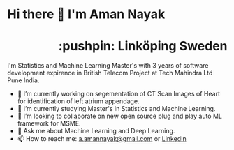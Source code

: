 <h1 align="left"> Hi there 👋 I'm Aman Nayak  </h1> 
<h1 align="right"> :pushpin: Linköping Sweden </h1>

I'm Statistics and Machine Learning Master's with 3 years of software development expirence in British Telecom Project at Tech Mahindra Ltd Pune India.   

- 🔭 I’m currently working on segementation of CT Scan Images of Heart for identification of left atrium appendage. 
- 🌱 I’m currently studying Master's in Statistics and Machine Learning.
- 👯 I’m looking to collaborate on new open source plug and play auto ML framework for MSME.
- 💬 Ask me about Machine Learning and Deep Learning. 
- 📫 How to reach me: a.amannayak@gmail.com or [LinkedIn](https://www.linkedin.com/in/amannayak/)

